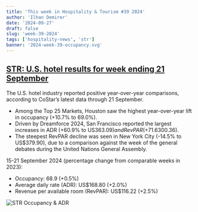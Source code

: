 ```yaml
---
title: 'This week in Hospitality & Tourism #39 2024'
author: 'Ilhan Demirer'
date: '2024-09-27'
draft: false
slug: 'week-39-2024'
tags: ['hospitality-news', 'str']
banner: '2024-week-39-occupancy.svg'
---
```


## [STR: U.S. hotel results for week ending 21 September](https://str.com/press-release/us-hotel-results-week-ending-21-september)

The U.S. hotel industry reported positive year-over-year comparisons, according to CoStar’s latest data through 21 September.

- Among the Top 25 Markets, Houston saw the highest year-over-year lift in occupancy (+10.7% to 69.0%).
- Driven by Dreamforce 2024, San Francisco reported the largest increases in ADR (+60.9% to US$363.09) and RevPAR (+71.6% to US$300.36).
- The steepest RevPAR decline was seen in New York City (-14.5% to US$379.90), due to a comparison against the week of the general debates during the United Nations General Assembly.

15-21 September 2024 (percentage change from comparable weeks in 2023):

- Occupancy: 68.9 (+0.5%)
- Average daily rate (ADR): US$168.80 (+2.0%)
- Revenue per available room (RevPAR): US$116.22 (+2.5%)

![STR Occupancy & ADR](/images/blogimages/2024-week-39-occupancy.svg)
